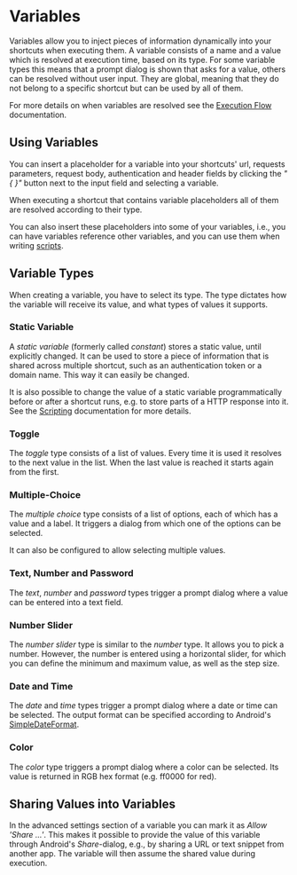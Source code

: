 # Variables

Variables allow you to inject pieces of information dynamically into your shortcuts when executing them. A variable consists of a name and a value which is resolved at execution time, based on its type. For some variable types this means that a prompt dialog is shown that asks for a value, others can be resolved without user input. They are global, meaning that they do not belong to a specific shortcut but can be used by all of them.

For more details on when variables are resolved see the [Execution Flow](execution-flow.md) documentation.

## Using Variables

You can insert a placeholder for a variable into your shortcuts' url, requests parameters, request body, authentication and header fields by clicking the *"{ }"* button next to the input field and selecting a variable.

When executing a shortcut that contains variable placeholders all of them are resolved according to their type.

You can also insert these placeholders into some of your variables, i.e., you can have variables reference other variables, and you can use them when writing [scripts](scripting.md#variables).

## Variable Types

When creating a variable, you have to select its type. The type dictates how the variable will receive its value, and what types of values it supports.

<a name="constant"></a>
### Static Variable

A *static variable* (formerly called *constant*) stores a static value, until explicitly changed. It can be used to store a piece of information that is shared across multiple shortcut, such as an authentication token or a domain name. This way it can easily be changed.

It is also possible to change the value of a static variable programmatically before or after a shortcut runs, e.g. to store parts of a HTTP response into it. See the [Scripting](scripting.md#variables) documentation for more details.

<a name="toggle"></a>
### Toggle

The *toggle* type consists of a list of values. Every time it is used it resolves to the next value in the list. When the last value is reached it starts again from the first.

<a name="multiple-choice"></a>
### Multiple-Choice

The *multiple choice* type consists of a list of options, each of which has a value and a label. It triggers a dialog from which one of the options can be selected.

It can also be configured to allow selecting multiple values.

<a name="text-number-password"></a>
### Text, Number and Password

The *text*, *number* and *password* types trigger a prompt dialog where a value can be entered into a text field.

<a name="number-slider"></a>
### Number Slider

The *number slider* type is similar to the *number* type. It allows you to pick a number. However, the number is entered using a horizontal slider, for which you can define the minimum and maximum value, as well as the step size.

<a name="date-time"></a>
### Date and Time

The *date* and *time* types trigger a prompt dialog where a date or time can be selected. The output format can be specified according to Android's [SimpleDateFormat](https://developer.android.com/reference/java/text/SimpleDateFormat.html).

<a name="color"></a>
### Color

The *color* type triggers a prompt dialog where a color can be selected. Its value is returned in RGB hex format (e.g. ff0000 for red).


## Sharing Values into Variables
In the advanced settings section of a variable you can mark it as *Allow 'Share …'*. This makes it possible to provide the value of this variable through Android's *Share*-dialog, e.g., by sharing a URL or text snippet from another app. The variable will then assume the shared value during execution.

